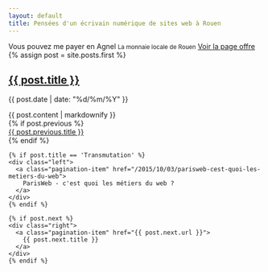 ```yaml
---
layout: default
title: Pensées d'un écrivain numérique de sites web à Rouen
--- 
```


<div class="exergue">
  <div class="wrapper">
    Vous pouvez me payer en Agnel
    <small>La monnaie locale de Rouen</small>
    <a href="/conseil-prestation-formation">Voir la page offre</a>
  </div>
</div>

<div class="wrapper"> 
  {% assign post = site.posts.first %}
  <section class="post">
    <h1><a href="{{ post.url }}">{{ post.title }}</a></h1>
    <p class="post-meta">{{ post.date | date: "%d/%m/%Y" }}</p>
    {{ post.content | markdownify }}
  </section>

  <div class="pagination" role="navigation">
    {% if post.previous %}
    <div class="left">
      <a class="pagination-item" href="{{ post.previous.url }}">
        {{ post.previous.title }}
      </a>
    </div>
    {% endif %}

    {% if post.title == 'Transmutation' %} 
    <div class="left">
      <a class="pagination-item" href="/2015/10/03/parisweb-cest-quoi-les-metiers-du-web">
        ParisWeb - c'est quoi les métiers du web ?
      </a>
    </div>
    {% endif %}

    {% if post.next %}
    <div class="right">
      <a class="pagination-item" href="{{ post.next.url }}">
        {{ post.next.title }}
      </a>
    </div>
    {% endif %}
  </div>
</div>
